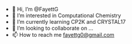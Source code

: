 - 👋 Hi, I’m @FayettG
- 👀 I’m interested in Computational Chemistry
- 🌱 I’m currently learning CP2K and CRYSTAL17
- 💞️ I’m looking to collaborate on ...
- 📫 How to reach me fayettg0@gmail.com

<!---
FayettG/FayettG is a ✨ special ✨ repository because its `README.md` (this file) appears on your GitHub profile.
You can click the Preview link to take a look at your changes.
--->
